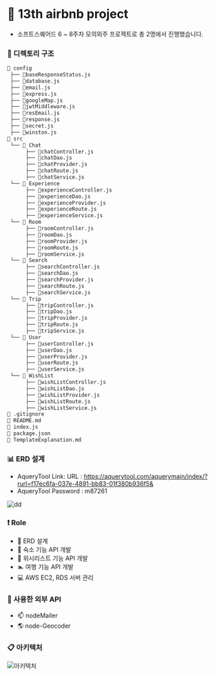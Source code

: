 # :star2: 13th airbnb project
- 소프트스퀘어드 6 ~ 8주차 모의외주 프로젝트로 총 2명에서 진행했습니다.

### :file_folder: 디렉토리 구조
```bash
📂 config
 ├── 📄baseResponseStatus.js 
 ├── 📄database.js
 ├── 📄email.js
 ├── 📄express.js
 ├── 📄googleMap.js
 ├── 📄jwtMiddleware.js
 ├── 📄resEmail.js
 ├── 📄response.js
 ├── 📄secret.js
 ├── 📄winston.js
📂 src
 └── 📂 Chat 
      ├── 📄chatController.js
      ├── 📄chatDao.js
      ├── 📄chatProvider.js
      ├── 📄chatRoute.js
      ├── 📄chatService.js
 └── 📂 Experience 
      ├── 📄experienceController.js
      ├── 📄experienceDao.js
      ├── 📄experienceProvider.js
      ├── 📄experienceRoute.js
      ├── 📄experienceService.js
 └── 📂 Room
      ├── 📄roomController.js
      ├── 📄roomDao.js
      ├── 📄roomProvider.js
      ├── 📄roomRoute.js
      ├── 📄roomService.js
 └── 📂 Search 
      ├── 📄searchController.js
      ├── 📄searchDao.js
      ├── 📄searchProvider.js
      ├── 📄searchRoute.js
      ├── 📄searchService.js
 └── 📂 Trip 
      ├── 📄tripController.js
      ├── 📄tripDao.js
      ├── 📄tripProvider.js
      ├── 📄tripRoute.js
      ├── 📄tripService.js
 └── 📂 User 
      ├── 📄userController.js
      ├── 📄userDao.js
      ├── 📄userProvider.js
      ├── 📄userRoute.js
      ├── 📄userService.js
 └── 📂 WishList 
      ├── 📄wishListController.js
      ├── 📄wishListDao.js
      ├── 📄wishListProvider.js
      ├── 📄wishListRoute.js
      ├── 📄wishListService.js
📄 .gitignore
📄 README.md
📄 index.js
📄 package.json
📄 TemplateExplanation.md
```

### :bar_chart: ERD 설계
- AqueryTool Link: URL : https://aquerytool.com/aquerymain/index/?rurl=f17ec6fa-037e-4891-bb83-01f380b936f5&
- AqueryTool Password : m87261

![dd](https://user-images.githubusercontent.com/63203480/121947822-76ae0480-cd91-11eb-8cb5-8c616af2d4f8.PNG)

### :exclamation: Role
- :page_with_curl: ERD 설계
- :mountain_bicyclist: 숙소 기능 API 개발
- :book: 위시리스트 기능 API 개발
- :swimmer: 여행 기능 API 개발
- :computer: AWS EC2, RDS 서버 관리

### :rocket: 사용한 외부 API
- :mailbox: nodeMailer
- :earth_americas: node-Geocoder

### :clipboard: 아키텍처
![아키텍처](https://user-images.githubusercontent.com/63203480/122184639-613af680-cec7-11eb-8cd1-d99b8c7a70d1.PNG)

